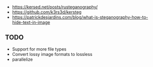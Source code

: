 - https://kersed.net/posts/rusteganography/
- https://github.com/k3rs3d/kersteg
- https://patrickdesjardins.com/blog/what-is-steganography-how-to-hide-text-in-image

## TODO
- Support for more file types
- Convert lossy image formats to lossless
- parallelize
